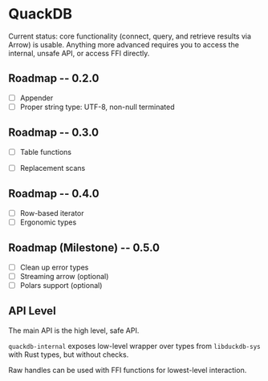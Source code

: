 # QuackDB

Current status: core functionality (connect, query, and retrieve results via Arrow) is usable. Anything more advanced requires you to access the internal, unsafe API, or access FFI directly.

## Roadmap -- 0.2.0

* [ ] Appender
* [ ] Proper string type: UTF-8, non-null terminated

## Roadmap -- 0.3.0

* [ ] Table functions
* [ ] Replacement scans


## Roadmap -- 0.4.0

* [ ] Row-based iterator
* [ ] Ergonomic types

## Roadmap (Milestone) -- 0.5.0

* [ ] Clean up error types
* [ ] Streaming arrow (optional)
* [ ] Polars support (optional)

## API Level

The main API is the high level, safe API.

`quackdb-internal` exposes low-level wrapper over types from `libduckdb-sys` with Rust types, but without checks.

Raw handles can be used with FFI functions for lowest-level interaction.